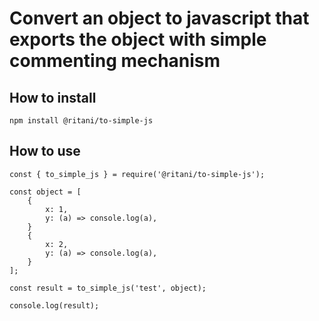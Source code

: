 # Convert an object to javascript that exports the object with simple commenting mechanism 

## How to install

    npm install @ritani/to-simple-js

## How to use

    const { to_simple_js } = require('@ritani/to-simple-js');

    const object = [
        {
            x: 1,
            y: (a) => console.log(a),
        }
        {
            x: 2,
            y: (a) => console.log(a),
        }
    ];

    const result = to_simple_js('test', object);
    
    console.log(result);